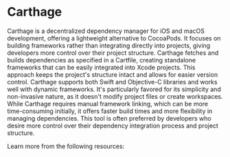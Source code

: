 # Carthage

Carthage is a decentralized dependency manager for iOS and macOS development, offering a lightweight alternative to CocoaPods. It focuses on building frameworks rather than integrating directly into projects, giving developers more control over their project structure. Carthage fetches and builds dependencies as specified in a Cartfile, creating standalone frameworks that can be easily integrated into Xcode projects. This approach keeps the project's structure intact and allows for easier version control. Carthage supports both Swift and Objective-C libraries and works well with dynamic frameworks. It's particularly favored for its simplicity and non-invasive nature, as it doesn't modify project files or create workspaces. While Carthage requires manual framework linking, which can be more time-consuming initially, it offers faster build times and more flexibility in managing dependencies. This tool is often preferred by developers who desire more control over their dependency integration process and project structure.

Learn more from the following resources:

